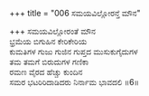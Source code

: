 +++
title = "006 ಸಮಯವಿಲ್ಲೋರನ್ತೆ ಮೌನ"

+++
ಸಮಯವಿಲ್ಲೋರಂತೆ ಮೌನ  
ಭ್ರಮೆಯ ಬಿಗುಹಿನ ಕೇರಿಕೇರಿಯ  
ಕುಮತಿಗಳ ಗುಜು ಗುಜಿನ ಗುಪ್ತದ ಮುಸುಕುಗೈದುಗಳ  
ತಮ ತಮಗೆ ಬಿರುದುಗಳ ಗಣಿಕಾ  
ರಮಣ ವೈರದ ಹೆಚ್ಚು ಕುಂದಿನ  
ಸಮರ ಭಟರಿರಿದಾಡಿದರು ನಿರ್ನಾಮ ಭಾವದಲಿ    ॥6॥